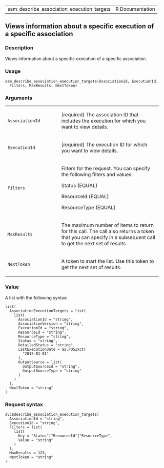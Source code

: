 <table style="width: 100%;">
<tbody>
<tr class="odd">
<td>ssm_describe_association_execution_targets</td>
<td style="text-align: right;">R Documentation</td>
</tr>
</tbody>
</table>

## Views information about a specific execution of a specific association

### Description

Views information about a specific execution of a specific association.

### Usage

    ssm_describe_association_execution_targets(AssociationId, ExecutionId,
      Filters, MaxResults, NextToken)

### Arguments

<table>
<colgroup>
<col style="width: 35%" />
<col style="width: 65%" />
</colgroup>
<tbody>
<tr class="odd">
<td><code
id="ssm_describe_association_execution_targets_:_AssociationId">AssociationId</code></td>
<td><p>[required] The association ID that includes the execution for
which you want to view details.</p></td>
</tr>
<tr class="even">
<td><code
id="ssm_describe_association_execution_targets_:_ExecutionId">ExecutionId</code></td>
<td><p>[required] The execution ID for which you want to view
details.</p></td>
</tr>
<tr class="odd">
<td><code
id="ssm_describe_association_execution_targets_:_Filters">Filters</code></td>
<td><p>Filters for the request. You can specify the following filters
and values.</p>
<p>Status (EQUAL)</p>
<p>ResourceId (EQUAL)</p>
<p>ResourceType (EQUAL)</p></td>
</tr>
<tr class="even">
<td><code
id="ssm_describe_association_execution_targets_:_MaxResults">MaxResults</code></td>
<td><p>The maximum number of items to return for this call. The call
also returns a token that you can specify in a subsequent call to get
the next set of results.</p></td>
</tr>
<tr class="odd">
<td><code
id="ssm_describe_association_execution_targets_:_NextToken">NextToken</code></td>
<td><p>A token to start the list. Use this token to get the next set of
results.</p></td>
</tr>
</tbody>
</table>

### Value

A list with the following syntax:

    list(
      AssociationExecutionTargets = list(
        list(
          AssociationId = "string",
          AssociationVersion = "string",
          ExecutionId = "string",
          ResourceId = "string",
          ResourceType = "string",
          Status = "string",
          DetailedStatus = "string",
          LastExecutionDate = as.POSIXct(
            "2015-01-01"
          ),
          OutputSource = list(
            OutputSourceId = "string",
            OutputSourceType = "string"
          )
        )
      ),
      NextToken = "string"
    )

### Request syntax

    svc$describe_association_execution_targets(
      AssociationId = "string",
      ExecutionId = "string",
      Filters = list(
        list(
          Key = "Status"|"ResourceId"|"ResourceType",
          Value = "string"
        )
      ),
      MaxResults = 123,
      NextToken = "string"
    )
